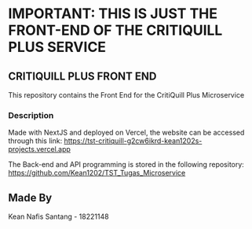 # IMPORTANT: THIS IS JUST THE FRONT-END OF THE CRITIQUILL PLUS SERVICE
## CRITIQUILL PLUS FRONT END
This repository contains the Front End for the CritiQuill Plus Microservice
### Description
Made with NextJS and deployed on Vercel, the website can be accessed through this link:
https://tst-critiquill-g2cw6ikrd-kean1202s-projects.vercel.app

The Back-end and API programming is stored in the following repository:
https://github.com/Kean1202/TST_Tugas_Microservice

## Made By
Kean Nafis Santang - 18221148
